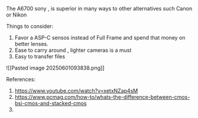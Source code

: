 

The A6700 sony , is superior in many ways to other alternatives such Canon or Nikon

Things to consider: 
1) Favor a ASP-C sensos instead of Full Frame and spend that money on better lenses.
2) Ease to carry around , lighter cameras is a must
3) Easy to transfer files


![[Pasted image 20250601093838.png]]


References:

1) https://www.youtube.com/watch?v=xetxNZap4sM
2) https://www.pcmag.com/how-to/whats-the-difference-between-cmos-bsi-cmos-and-stacked-cmos
3) 
